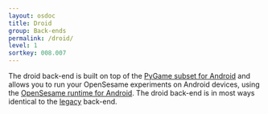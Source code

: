 ```yaml
---
layout: osdoc
title: Droid
group: Back-ends
permalink: /droid/
level: 1
sortkey: 008.007
---
```


The droid back-end is built on top of the [PyGame subset for Android][pgs4a] and allows you to run your OpenSesame experiments on Android devices, using the [OpenSesame runtime for Android][runtime]. The droid back-end is in most ways identical to the [legacy][] back-end.

[runtime]: /getting-opensesame/android/
[pgs4a]: http://pygame.renpy.org/
[legacy]: /back-ends/legacy